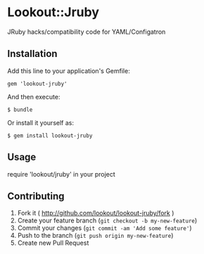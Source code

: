 # Lookout::Jruby

JRuby hacks/compatibility code for YAML/Configatron

## Installation

Add this line to your application's Gemfile:

    gem 'lookout-jruby'

And then execute:

    $ bundle

Or install it yourself as:

    $ gem install lookout-jruby

## Usage

require 'lookout/jruby' in your project

## Contributing

1. Fork it ( http://github.com/lookout/lookout-jruby/fork )
2. Create your feature branch (`git checkout -b my-new-feature`)
3. Commit your changes (`git commit -am 'Add some feature'`)
4. Push to the branch (`git push origin my-new-feature`)
5. Create new Pull Request
